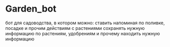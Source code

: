 # Garden_bot

бот для садоводства, в котором можно:
ставить напоминая по поливке, посадке и прочим действиям с растениями
сохранять нужную информацию по растениям, удобрениям и прочему
находить нужную информацию
